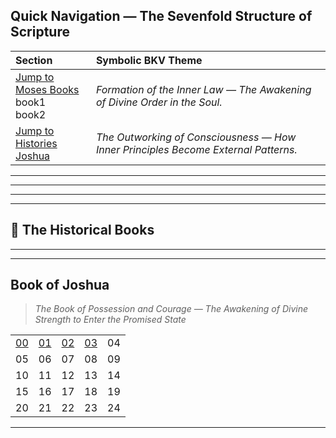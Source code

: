 

## Quick Navigation — The Sevenfold Structure of Scripture

| Section | Symbolic BKV Theme |
| :--- | :--- |
| [Jump to Moses Books](#moses) <br>book1<br>book2 | *Formation of the Inner Law — The Awakening of Divine Order in the Soul.* |
| [Jump to Histories](#histories) <br> [Joshua](#Joshua) <br> | *The Outworking of Consciousness — How Inner Principles Become External Patterns.* |

---





---








---







---







<a id="histories"></a>  
## <span class="color-histories">🏺 The Historical Books</span>

---










---






<a id="joshua"></a>  
## <span class="color-histories">Book of Joshua</span>
> _The Book of Possession and Courage — The Awakening of Divine Strength to Enter the Promised State_

|   |   |   |   |   |
|---|---|---|---|---|
| [00](Joshua_00.md) | [01](Joshua_01.md) | [02](Joshua_02.md) | [03](Joshua_03.md) | 04 |
| 05 | 06 | 07 | 08 | 09 |
| 10 | 11 | 12 | 13 | 14 |
| 15 | 16 | 17 | 18 | 19 |
| 20 | 21 | 22 | 23 | 24 |

---

